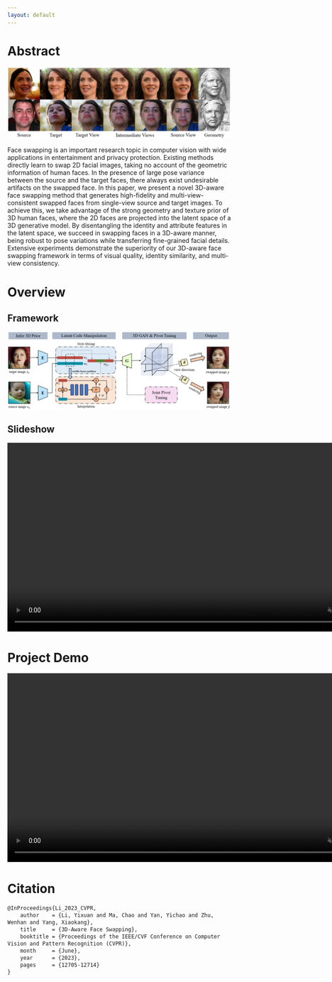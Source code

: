 ```yaml
---
layout: default
---
```


# Abstract
![teaser.png](assets/media/teaser.png)

Face swapping is an important research topic in computer vision with wide applications in entertainment and privacy protection. Existing methods directly learn to swap 2D facial images, taking no account of the geometric information of human faces. In the presence of large pose variance between the source and the target faces, there always exist undesirable artifacts on the swapped face. In this paper, we present a novel 3D-aware face swapping method that generates high-fidelity and multi-view-consistent swapped faces from single-view source and target images. To achieve this, we take advantage of the strong geometry and texture prior of 3D human faces, where the 2D faces are projected into the latent space of a 3D generative model. By disentangling the identity and attribute features in the latent space, we succeed in swapping faces in a 3D-aware manner, being robust to pose variations while transferring fine-grained facial details. Extensive experiments demonstrate the superiority of our 3D-aware face swapping framework in terms of visual quality, identity similarity, and multi-view consistency. 

# Overview
## Framework
![framework.png](assets/media/framework.png)

## Slideshow
<video width="850" playsinline autoplay loop preload muted controls>
  <source src="assets/media/slide_show.mp4" type="video/mp4">
</video>

# Project Demo
<video width="850" playsinline autoplay loop preload muted controls>
  <source src="assets/media/demo.mp4" type="video/mp4">
</video>

# Citation
```text
@InProceedings{Li_2023_CVPR,
    author    = {Li, Yixuan and Ma, Chao and Yan, Yichao and Zhu, Wenhan and Yang, Xiaokang},
    title     = {3D-Aware Face Swapping},
    booktitle = {Proceedings of the IEEE/CVF Conference on Computer Vision and Pattern Recognition (CVPR)},
    month     = {June},
    year      = {2023},
    pages     = {12705-12714}
}
```
